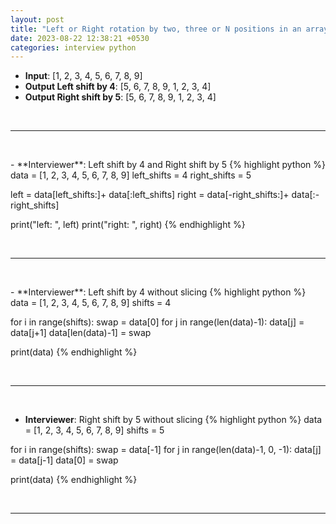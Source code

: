 ```yaml
---
layout: post
title: "Left or Right rotation by two, three or N positions in an array using Python"
date: 2023-08-22 12:38:21 +0530
categories: interview python
---
```

- **Input**: [1, 2, 3, 4, 5, 6, 7, 8, 9]
- **Output Left shift by 4**: [5, 6, 7, 8, 9, 1, 2, 3, 4]
- **Output Right shift by 5**: [5, 6, 7, 8, 9, 1, 2, 3, 4]
<p>&nbsp;</p><hr/><p>&nbsp;</p>
- **Interviewer**: Left shift by 4 and Right shift by 5
{% highlight python %}
data = [1, 2, 3, 4, 5, 6, 7, 8, 9]
left_shifts = 4
right_shifts = 5

left = data[left_shifts:]+ data[:left_shifts]
right = data[-right_shifts:]+ data[:-right_shifts]

print("left: ", left)
print("right: ", right)
{% endhighlight %}
<p>&nbsp;</p><hr/><p>&nbsp;</p>
- **Interviewer**: Left shift by 4 without slicing
{% highlight python %}
data = [1, 2, 3, 4, 5, 6, 7, 8, 9]
shifts = 4

for i in range(shifts):
    swap = data[0]
    for j in range(len(data)-1):
        data[j] = data[j+1]
    data[len(data)-1] = swap

print(data)
{% endhighlight %}
<p>&nbsp;</p><hr/><p>&nbsp;</p>

- **Interviewer**: Right shift by 5 without slicing
{% highlight python %}
data = [1, 2, 3, 4, 5, 6, 7, 8, 9]
shifts = 5

for i in range(shifts):
    swap = data[-1]
    for j in range(len(data)-1, 0, -1):
        data[j] = data[j-1]
    data[0] = swap

print(data)
{% endhighlight %}
<p>&nbsp;</p><hr/><p>&nbsp;</p>